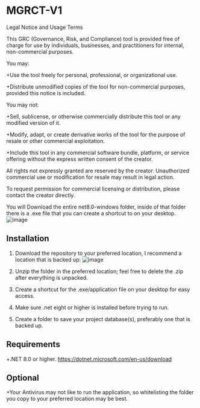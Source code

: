 # MGRCT-V1
Legal Notice and Usage Terms

This GRC (Governance, Risk, and Compliance) tool is provided free of charge for use by individuals, businesses, and practitioners for internal, non-commercial purposes.

You may:

   +Use the tool freely for personal, professional, or organizational use.

   +Distribute unmodified copies of the tool for non-commercial purposes, provided this notice is included.

You may not:

   +Sell, sublicense, or otherwise commercially distribute this tool or any modified version of it.

   +Modify, adapt, or create derivative works of the tool for the purpose of resale or other commercial exploitation.

   +Include this tool in any commercial software bundle, platform, or service offering without the express written consent of the creator.

All rights not expressly granted are reserved by the creator. Unauthorized commercial use or modification for resale may result in legal action.

To request permission for commercial licensing or distribution, please contact the creator directly.

You will Download the entire net8.0-windows folder, inside of that folder there is a .exe file that you can create a shortcut to on your desktop. 
![image](https://github.com/user-attachments/assets/0ebea408-9951-4b10-a723-21cfa4db4b12)

Installation
------------

1) Download the repository to your preferred location, I recommend a location that is backed up:
![image](https://github.com/user-attachments/assets/5f493147-e9f4-40e1-b094-47fdd131d46a)

2) Unzip the folder in the preferred location; feel free to delete the .zip after everything is unpacked.

3) Create a shortcut for the .exe/application file on your desktop for easy access.

4) Make sure .net eight or higher is installed before trying to run.

5) Create a folder to save your project database(s), preferably one that is backed up.

   
Requirements
------------
+.NET 8.0 or higher. 
https://dotnet.microsoft.com/en-us/download

Optional
--------
+Your Antivirus may not like to run the application, so whitelisting the folder you copy to your preferred location may be best.
